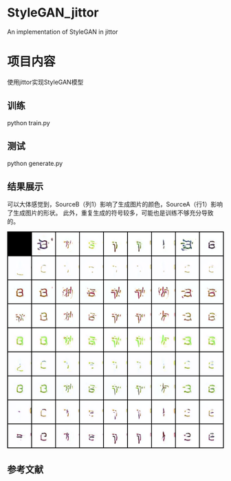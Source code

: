 # StyleGAN_jittor
An implementation of StyleGAN in jittor

# 项目内容
使用jittor实现StyleGAN模型

## 训练
python train.py

## 测试
python generate.py

## 结果展示
可以大体感觉到，SourceB（列1）影响了生成图片的颜色，SourceA（行1）影响了生成图片的形状。
此外，重复生成的符号较多，可能也是训练不够充分导致的。

![Image text](https://github.com/Sunmeng1997/StyleGAN_jittor/blob/main/sample_mixing_0.png)

## 参考文献
